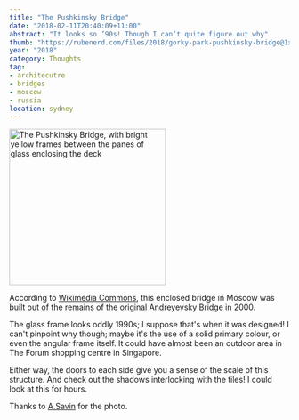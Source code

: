 ```yaml
---
title: "The Pushkinsky Bridge"
date: "2018-02-11T20:40:09+11:00"
abstract: "It looks so ’90s! Though I can’t quite figure out why"
thumb: "https://rubenerd.com/files/2018/gorky-park-pushkinsky-bridge@1x.jpg"
year: "2018"
category: Thoughts
tag:
- architecutre
- bridges
- moscow
- russia
location: sydney
---
```

<p><img src="https://rubenerd.com/files/2018/gorky-park-pushkinsky-bridge@1x.jpg" alt="The Pushkinsky Bridge, with bright yellow frames between the panes of glass enclosing the deck" style="widht:500px; height:281px;" srcset="https://rubenerd.com/files/2018/gorky-park-pushkinsky-bridge@1x.jpg 1x, https://rubenerd.com/files/2018/gorky-park-pushkinsky-bridge@2x.jpg 2x" /></p>

According to [Wikimedia Commons], this enclosed bridge in Moscow was built out of the remains of the original Andreyevsky Bridge in 2000.

The glass frame looks oddly 1990s; I suppose that's when it was designed! I can't pinpoint why though; maybe it's the use of a solid primary colour, or even the angular frame itself. It could have almost been an outdoor area in The Forum shopping centre in Singapore.

Either way, the doors to each side give you a sense of the scale of this structure. And check out the shadows interlocking with the tiles! I could look at this for hours.

Thanks to [A.Savin] for the photo.

[Wikimedia Commons]: https://commons.wikimedia.org/wiki/File:Moscow_Gorky_Park_Pushkinsky_Bridge_08-2016_img3.jpg
[A.Savin]: https://commons.wikimedia.org/wiki/User:A.Savin/UP
